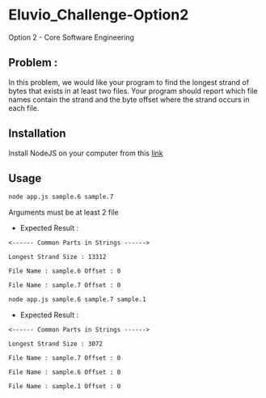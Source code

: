 # Eluvio_Challenge-Option2
Option 2 - Core Software Engineering

## Problem : 
  In this problem, we would like your program to find the longest strand of bytes that exists in at least two files. Your program should report which file names contain the strand and the byte offset where the strand occurs in each file.

## Installation

Install NodeJS on your computer from this [link](https://nodejs.dev/) 


## Usage

```bash 
node app.js sample.6 sample.7
```
Arguments must be at least 2 file

- Expected Result : 
```
<------ Common Parts in Strings ------>

Longest Strand Size : 13312

File Name : sample.6 Offset : 0

File Name : sample.7 Offset : 0
```

```bash 
node app.js sample.6 sample.7 sample.1
```
- Expected Result : 
```
<------ Common Parts in Strings ------>

Longest Strand Size : 3072

File Name : sample.7 Offset : 0

File Name : sample.6 Offset : 0

File Name : sample.1 Offset : 0
```
